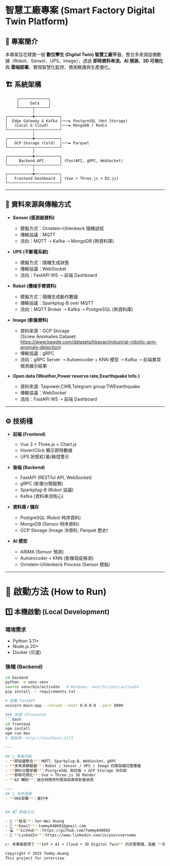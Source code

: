 # 智慧工廠專案 (Smart Factory Digital Twin Platform)

## 📌 專案簡介
本專案旨在建置一個 **數位孿生 (Digital Twin) 智慧工廠平台**，整合多來源設備數據（Robot、Sensor、UPS、Image），透過 **即時資料串流、AI 預測、3D 可視化** 與 **雲端部署**，實現智慧化監控、預測維護與生產優化。

## 🏗 系統架構

         ┌─────────────┐
         │     Data    │  
         └──────┬──────┘
                │
    ┌───────────▼───────────┐
    │  Edge Gateway & Kafka │───► PostgreSQL (Hot Storage)
    │   (Local & Cloud)     │───► MongoDB / Redis
    └───────────┬───────────┘
                │
    ┌───────────▼───────────┐
    │   GCP Storage (Cold)  │───► Parquet 
    └───────────┬───────────┘
                │
    ┌───────────▼───────────┐
    │     Backend API       │ (FastAPI, gRPC, WebSocket)
    └───────────┬───────────┘
                │
    ┌───────────▼───────────┐
    │   Frontend Dashboard  │ (Vue + Three.js + D3.js)
    └───────────────────────┘
---

## 🔗 資料來源與傳輸方式

- **Sensor (感測器資料)**  
  - 模擬方式：Ornstein–Uhlenbeck 隨機過程  
  - 傳輸協議：MQTT  
  - 流向：MQTT ➝ Kafka ➝ MongoDB  (熱資料庫)

- **UPS (不斷電系統)**  
  - 模擬方式：隨機生成狀態  
  - 傳輸協議：WebSocket  
  - 流向：FastAPI WS ➝ 前端 Dashboard 
 
- **Robot (機械手臂資料)**  
  - 模擬方式：隨機生成動作數據  
  - 傳輸協議：Sparkplug-B over MQTT  
  - 流向：MQTT Broker ➝ Kafka ➝ PostgreSQL (熱資料庫)  

- **Image (影像資料)**  
  - 資料來源：GCP Storage </br>
    (Screw Anomalies Dataset: https://www.kaggle.com/datasets/hkayan/industrial-robotic-arm-anomaly-detection)  
  - 傳輸協議：gRPC  
  - 流向：gRPC Server ➝ Autoencoder + KNN 模型 ➝ Kafka ➝ 前端異常檢測展示結果  

- **Open data (Weather,Power reserve rate,Eearthquake Info.)**  
  - 資料來源: Taipower,CWB,Telegram group:TWEearthquake
  - 傳輸協議：WebSocket  
  - 流向：FastAPI WS ➝ 前端 Dashboard 


---

## ⚙️ 技術棧

- **前端 (Frontend)**  
  - Vue 3 + Three.js + Chart.js
  - Hover/Click 顯示即時數據  
  - UPS 狀態紅/黃/綠燈警示  

- **後端 (Backend)**  
  - FastAPI (RESTful API, WebSocket)  
  - gRPC (影像分類服務)  
  - Sparkplug-B (Robot 協議)  
  - Kafka (資料串流核心)  

- **資料庫 / 儲存**  
  - PostgreSQL (Robot 時序資料)  
  - MongoDB (Sensor 時序資料)  
  - GCP Storage (Image 冷資料, Parquet 歷史)  

- **AI 模型**  
  - ARIMA (Sensor 預測)  
  - Autoencoder + KNN (影像瑕疵檢測)  
  - Ornstein–Uhlenbeck Process (Sensor 模擬)  

---
# 🚀 啟動方法 (How to Run)

## 1️⃣ 本機啟動 (Local Development)

### 環境需求
- Python 3.11+
- Node.js 20+
- Docker (可選)

### 後端 (Backend)
```bash
cd backend
python -m venv venv
source venv/bin/activate   # Windows: venv\Scripts\activate
pip install -r requirements.txt

# 啟動 FastAPI
uvicorn main:app --reload --host 0.0.0.0 --port 8000

### 前端 (Frontend)
```bash
cd frontend
npm install
npm run dev
# 預設埠: http://localhost:5173

---

## 🌟 專案亮點
- **跨協議整合**：MQTT、Sparkplug-B、WebSocket、gRPC  
- **多來源模擬器**：Robot / Sensor / UPS / Image 四類設備完整覆蓋  
- **資料分層架構**：PostgreSQL 熱存取 + GCP Storage 冷存取  
- **即時可視化**：Vue + Three.js 3D Render
- **AI 輔助**：結合時間序列預測與異常影像偵測  

---
## 🚀 未來發展
- **GKE部署**：進行中


## 📬 聯絡方式

- 👤 **姓名**：Yen-Wei Huang  
- 📧 **Email**：tommy840602@gmail.com 
- 💻 **GitHub**：https://github.com/Tommy840602
- 🔗 **LinkedIn**：https://www.linkedin.com/in/yourusername

👉 本專案展現了 **IoT + AI + Cloud + 3D Digital Twin** 的完整實踐，涵蓋 **資料工程、全端開發、雲端部署、工廠自動化**，可作為智慧製造與工業 4.0 的落地解決方案。

Copyright © 2025 Tommy.Huang
This project for interview
